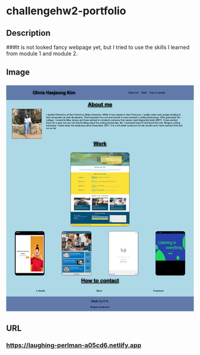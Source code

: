# challengehw2-portfolio

## Description

###It is not looked fancy webpage yet, but I tried to use the skills I learned from module 1 and module 2.

## Image

### ![Challenge2](https://github.com/oliviakim96/challengehw2-portfolio/blob/main/portfolio/assets/images/portfolio.png)

## URL 

### https://laughing-perlman-a05cd6.netlify.app
